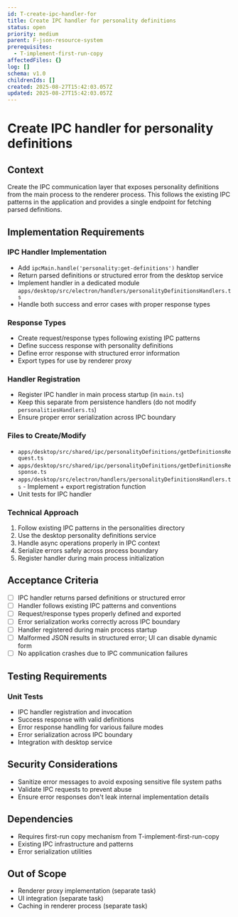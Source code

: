 ```yaml
---
id: T-create-ipc-handler-for
title: Create IPC handler for personality definitions
status: open
priority: medium
parent: F-json-resource-system
prerequisites:
  - T-implement-first-run-copy
affectedFiles: {}
log: []
schema: v1.0
childrenIds: []
created: 2025-08-27T15:42:03.057Z
updated: 2025-08-27T15:42:03.057Z
---
```


# Create IPC handler for personality definitions

## Context

Create the IPC communication layer that exposes personality definitions from the main process to the renderer process. This follows the existing IPC patterns in the application and provides a single endpoint for fetching parsed definitions.

## Implementation Requirements

### IPC Handler Implementation

- Add `ipcMain.handle('personality:get-definitions')` handler
- Return parsed definitions or structured error from the desktop service
- Implement handler in a dedicated module `apps/desktop/src/electron/handlers/personalityDefinitionsHandlers.ts`
- Handle both success and error cases with proper response types

### Response Types

- Create request/response types following existing IPC patterns
- Define success response with personality definitions
- Define error response with structured error information
- Export types for use by renderer proxy

### Handler Registration

- Register IPC handler in main process startup (in `main.ts`)
- Keep this separate from persistence handlers (do not modify `personalitiesHandlers.ts`)
- Ensure proper error serialization across IPC boundary

### Files to Create/Modify

- `apps/desktop/src/shared/ipc/personalityDefinitions/getDefinitionsRequest.ts`
- `apps/desktop/src/shared/ipc/personalityDefinitions/getDefinitionsResponse.ts`
- `apps/desktop/src/electron/handlers/personalityDefinitionsHandlers.ts` - Implement + export registration function
- Unit tests for IPC handler

### Technical Approach

1. Follow existing IPC patterns in the personalities directory
2. Use the desktop personality definitions service
3. Handle async operations properly in IPC context
4. Serialize errors safely across process boundary
5. Register handler during main process initialization

## Acceptance Criteria

- [ ] IPC handler returns parsed definitions or structured error
- [ ] Handler follows existing IPC patterns and conventions
- [ ] Request/response types properly defined and exported
- [ ] Error serialization works correctly across IPC boundary
- [ ] Handler registered during main process startup
- [ ] Malformed JSON results in structured error; UI can disable dynamic form
- [ ] No application crashes due to IPC communication failures

## Testing Requirements

### Unit Tests

- IPC handler registration and invocation
- Success response with valid definitions
- Error response handling for various failure modes
- Error serialization across IPC boundary
- Integration with desktop service

## Security Considerations

- Sanitize error messages to avoid exposing sensitive file system paths
- Validate IPC requests to prevent abuse
- Ensure error responses don't leak internal implementation details

## Dependencies

- Requires first-run copy mechanism from T-implement-first-run-copy
- Existing IPC infrastructure and patterns
- Error serialization utilities

## Out of Scope

- Renderer proxy implementation (separate task)
- UI integration (separate task)
- Caching in renderer process (separate task)
